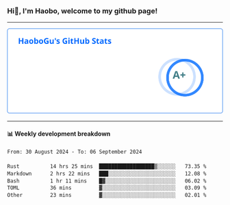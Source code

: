 <!--<h2 align="center"> Hi👋, I'm Haobo, welcome to my github page! </h2>-->
### Hi👋, I'm Haobo, welcome to my github page!
-------

<img href="https://github.com/HaoboGu" src="assets/stats.svg" alt="github stats" /> 

-------

#### 📊 **Weekly development breakdown**
<!--START_SECTION:waka-->

```txt
From: 30 August 2024 - To: 06 September 2024

Rust          14 hrs 25 mins  ██████████████████▒░░░░░░   73.35 %
Markdown      2 hrs 22 mins   ███░░░░░░░░░░░░░░░░░░░░░░   12.08 %
Bash          1 hr 11 mins    █▓░░░░░░░░░░░░░░░░░░░░░░░   06.02 %
TOML          36 mins         ▓░░░░░░░░░░░░░░░░░░░░░░░░   03.09 %
Other         23 mins         ▓░░░░░░░░░░░░░░░░░░░░░░░░   02.01 %
```

<!--END_SECTION:waka-->
<!--
backup url: https://github-readme-status-dusky-ten.vercel.app/api?username=HaoboGu&count_private=true&show_icons=true&theme=transparent&border_color=2f80ed
-->
<!--
**HaoboGu/HaoboGu** is a ✨ _special_ ✨ repository because its `README.md` (this file) appears on your GitHub profile.

Here are some ideas to get you started:

- 🔭 I’m currently working on AI-assisted programming tools
- 🌱 I’m currently learning ...
- 👯 I’m looking to collaborate on ...
- 🤔 I’m looking for help with ...
- 💬 Ask me about ...
- 📫 How to reach me: ...
- 😄 Pronouns: ...
- ⚡ Fun fact: ...
-->
